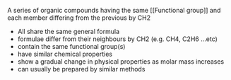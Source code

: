 A series of organic compounds having the same [[Functional group]] and each member differing from the previous by CH2

+ All share the same general formula
+ formulae differ from their neighbours by CH2 (e.g. CH4, C2H6 ...etc)
+ contain the same functional group(s)
+ have similar chemical properties
+ show a gradual change in physical properties as molar mass increases 
+ can usually be prepared by similar methods

